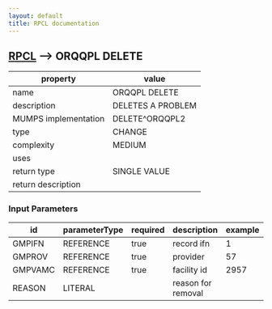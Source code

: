 ```yaml
---
layout: default
title: RPCL documentation
---
```




## [RPCL](TableOfContent.md) --> ORQQPL DELETE 

 property | value 
--- | --- 
 name | ORQQPL DELETE
 description | DELETES A PROBLEM
 MUMPS implementation | DELETE^ORQQPL2
 type | CHANGE
 complexity | MEDIUM
 uses | 
 return type | SINGLE VALUE
 return description | 

### Input Parameters

| id | parameterType | required | description | example | listMemberParameters | 
| --- | --- | --- | --- | --- | --- | 
| GMPIFN | REFERENCE | true | record ifn | 1 |  | 
| GMPROV | REFERENCE | true | provider | 57 |  | 
| GMPVAMC | REFERENCE | true | facility id | 2957 |  | 
| REASON | LITERAL |  | reason for removal |  |  | 